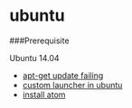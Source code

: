 ubuntu
======

###Prerequisite

Ubuntu 14.04

- [apt-get update failing](https://github.com/mlin6436/eden/blob/master/ubuntu/apt-get%20update%20failing.md)
- [custom launcher in ubuntu](https://github.com/mlin6436/eden/blob/master/ubuntu/custom%20launcher%20in%20ubuntu.md)
- [install atom](https://github.com/mlin6436/eden/blob/master/ubuntu/install%20atom.md)
